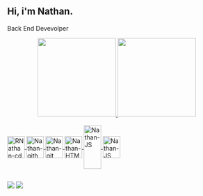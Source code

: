 ## Hi, i'm Nathan. 
 Back End Devevolper


<div align="center">
  <a href="https://github.com/NathanFreitass">
  <img height="180em" src="https://github-readme-stats.vercel.app/api?username=NathanFreitass&show_icons=true&theme=tokyonight&include_all_commits=true&count_private=true"/>
  <img height="180em" src="https://github-readme-stats.vercel.app/api/top-langs/?username=NathanFreitass&layout=compact&langs_count=7&theme=tokyonight"/>
</div>

<div style="display: inline_block"><br>
  <img align="center" alt="RNathan-cd" height="50" width="40" src="https://cdn.jsdelivr.net/gh/devicons/devicon/icons/codepen/codepen-plain.svg">
  <img align="center" alt="Nathan-gith" height="50" width="40" src="https://cdn.jsdelivr.net/gh/devicons/devicon/icons/github/github-original.svg">
  <img align="center" alt="Nathan-git" height="50" width="40" src="https://cdn.jsdelivr.net/gh/devicons/devicon/icons/git/git-original.svg">
  <img align="center" alt="Nathan-HTML" height="50" width="40" src="https://cdn.jsdelivr.net/gh/devicons/devicon/icons/html5/html5-original-wordmark.svg">
  <img align="center" alt="Nathan-JS" height="100" width="40" src="https://cdn.jsdelivr.net/gh/devicons/devicon/icons/css3/css3-original-wordmark.svg">
  <img align="center" alt="Nathan-JS" height="50" width="40" src="https://cdn.jsdelivr.net/gh/devicons/devicon/icons/javascript/javascript-original.svg">
  
  
 
 
  ##
 
 <div>
  <a href = "mailto:nathanaf40@gmail.com"><img src="https://img.shields.io/badge/Gmail-D14836?style=for-the-badge&logo=gmail&logoColor=white" target="_blank"></a>
  <a href="https://www.linkedin.com/in/nathan-freitas-34779a196/" target="_blank"><img src="https://img.shields.io/badge/-LinkedIn-%230077B5?style=for-the-badge&logo=linkedin&logoColor=white" target="_blank"></a>
 </div>
 
 
